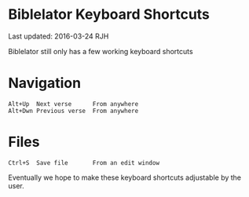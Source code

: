 Biblelator Keyboard Shortcuts
=============================

Last updated: 2016-03-24 RJH


Biblelator still only has a few working keyboard shortcuts

Navigation
==========
    Alt+Up  Next verse      From anywhere
    Alt+Dwn Previous verse  From anywhere

Files
=====
    Ctrl+S  Save file       From an edit window

    
Eventually we hope to make these keyboard shortcuts adjustable by the user.
